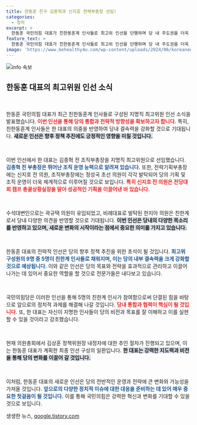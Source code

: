 ```yaml
---
title: 한동훈 친구 김종혁과 신지호 전략부총장 선임!
categories:
  - 정치
excerpt: >
  한동훈 국민의힘 대표가 친한동훈계 인사들로 최고위 인선을 단행하며 당 내 주도권을 더욱 강화했습니다. 이번 인사는 한 대표의 전략적 인물 배치로, 향후 정치적 역학 관계에 큰 영향을 미칠 것으로 예상됩니다. 클릭하여 자세한 내용을 확인하세요!
feature_text: >
  한동훈 국민의힘 대표가 친한동훈계 인사들로 최고위 인선을 단행하며 당 내 주도권을 더욱 강화했습니다. 이번 인사는 한 대표의 전략적 인물 배치로, 향후 정치적 역학 관계에 큰 영향을 미칠 것으로 예상됩니다. 클릭하여 자세한 내용을 확인하세요!
image: 'https://www.behealthy4u.com/wp-content/uploads/2024/06/koreanews.jpg'
---
```


<p><img src="https://www.behealthy4u.com/wp-content/uploads/2024/06/koreanews.jpg" alt="info 속보" /></p>

<h2 data-ke-size="size26">한동훈 대표의 최고위원 인선 소식</h2>

<p data-ke-size="size16">&nbsp;</p>

<p>한동훈 국민의힘 대표가 최근 친한동훈계 인사들로 구성된 지명직 최고위원 인선 소식을 발표했습니다. <b><span style="color: #ee2323;">이번 인선을 통해 당의 통합과 전략적 방향성을 확보하고자 합니다.</span></b> 특히, 친한동훈계 인사들은 한 대표의 의중을 반영하여 당내 결속력을 강화할 것으로 기대됩니다. <b><span style="background-color: #21538527;">새로운 인선은 향후 정책 추진에도 긍정적인 영향을 미칠 것입니다.</span></b></p>

<p data-ke-size="size16">&nbsp;</p>

<p>이번 인선에서 한 대표는 김종혁 전 조직부총장을 지명직 최고위원으로 선임했습니다. <b><span style="color: #1a5490;">김종혁 전 부총장은 뛰어난 조직 운영 능력으로 알려져 있습니다.</span></b> 또한, 전략기획부총장에는 신지호 전 의원, 조직부총장에는 정성국 초선 의원이 각각 발탁되어 당의 기획 및 조직 운영이 더욱 체계적으로 이루어질 것으로 보입니다. <b><span style="color: #ee2323;">특히 신지호 전 의원은 전당대회 캠프 총괄상황실장을 맡아 성공적인 기획을 이끌어낸 바 있습니다.</span></b></p>

<p data-ke-size="size16">&nbsp;</p>

<p>수석대변인으로는 곽규택 의원이 유임되었고, 비례대표로 발탁된 한지아 의원은 친한계로서 당내 다양한 의견을 반영할 것으로 기대됩니다. <b><span style="background-color: #21538527;">이번 인선은 당내의 다양한 목소리를 반영하고 있으며, 새로운 변화의 시작이라는 점에서 중요한 의미를 가지고 있습니다.</span></b> </p>

<p data-ke-size="size16">&nbsp;</p>

<p>한동훈 대표의 전략적 인선은 당의 향후 정책 추진을 위한 초석이 될 것입니다. <b><span style="color: #1a5490;">최고위 구성원의 9명 중 5명이 친한계 인사들로 채워지며, 이는 당의 내부 결속력을 크게 강화할 것으로 예상됩니다.</span></b> 이와 같은 인선은 당의 목표와 전략을 효과적으로 관리하고 이끌어 나가는 데 있어서 중요한 역할을 할 것으로 전문가들은 내다보고 있습니다. </p>

<p data-ke-size="size16">&nbsp;</p>

<p>국민의힘당은 이러한 인선을 통해 5명의 친한계 인사가 참여함으로써 단결된 힘을 바탕으로 앞으로의 정치적 과제를 해결해 나갈 것입니다. <b><span style="color: #ee2323;">당내 통합과 협력이 핵심이 될 것입니다.</span></b> 또, 한 대표는 자신이 지명한 인사들이 당의 비전과 목표를 잘 이해하고 이를 실현할 수 있을 것이라고 강조했습니다. </p>

<p data-ke-size="size16">&nbsp;</p>

<p>현재 의원총회에서 김상훈 정책위원장 내정자에 대한 추인 절차가 진행되고 있으며, 이는 한동훈 대표가 계획한 최종 인선 구성의 일환입니다. <b><span style="background-color: #21538527;">한 대표는 강력한 지도력과 비전을 통해 당의 변화를 이끌어 갈 것입니다.</span></b></p>

<p data-ke-size="size16">&nbsp;</p>

<p>이처럼, 한동훈 대표의 새로운 인선은 당의 전반적인 운영과 전략에 큰 변화와 가능성을 가져올 것입니다. <b><span style="color: #1a5490;">앞으로의 다양한 정치적 이슈에 대한 대응을 준비하는 데 있어 매우 중요한 첫걸음이 될 것입니다.</span></b> 이를 통해 국민의힘은 강력한 혁신과 변화를 기대할 수 있을 것으로 보입니다.</p>
생생한 뉴스, <a href="https://qoogle.tistory.com" rel="dofollow">qoogle.tistory.com</a>


